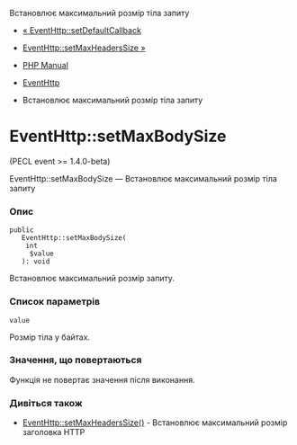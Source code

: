 Встановлює максимальний розмір тіла запиту

-   [« EventHttp::setDefaultCallback](eventhttp.setdefaultcallback.html)
    
-   [EventHttp::setMaxHeadersSize »](eventhttp.setmaxheaderssize.html)
    
-   [PHP Manual](index.html)
    
-   [EventHttp](class.eventhttp.html)
    
-   Встановлює максимальний розмір тіла запиту
    

# EventHttp::setMaxBodySize

(PECL event >= 1.4.0-beta)

EventHttp::setMaxBodySize — Встановлює максимальний розмір тіла запиту

### Опис

```methodsynopsis
public
   EventHttp::setMaxBodySize(
    int
     $value
   ): void
```

Встановлює максимальний розмір запиту.

### Список параметрів

`value`

Розмір тіла у байтах.

### Значення, що повертаються

Функція не повертає значення після виконання.

### Дивіться також

-   [EventHttp::setMaxHeadersSize()](eventhttp.setmaxheaderssize.html) - Встановлює максимальний розмір заголовка HTTP